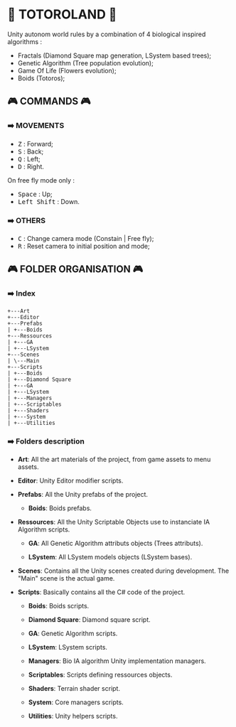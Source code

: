 # 🐻 TOTOROLAND 🐻
Unity autonom world rules by a combination of 4 biological inspired algorithms :
- Fractals (Diamond Square map generation, LSystem based trees);
- Genetic Algorithm (Tree population evolution);
- Game Of Life (Flowers evolution);
- Boids (Totoros);

## 🎮 COMMANDS 🎮

### ➡️ MOVEMENTS
- <kbd>Z</kbd> : Forward;
- <kbd>S</kbd> : Back;
- <kbd>Q</kbd> : Left;
- <kbd>D</kbd> : Right.  

On free fly mode only :
- <kbd>Space</kbd> : Up;
- <kbd>Left Shift</kbd> : Down.  

### ➡️ OTHERS
- <kbd>C</kbd> : Change camera mode (Constain | Free fly);
- <kbd>R</kbd> : Reset camera to initial position and mode;

## 🎮 FOLDER ORGANISATION 🎮

### ➡️ Index

```
+---Art
+---Editor
+---Prefabs
| +---Boids
+---Ressources
| +---GA
| +---LSystem
+---Scenes
| \---Main
+---Scripts
| +---Boids
| +---Diamond Square
| +---GA
| +---LSystem
| +---Managers
| +---Scriptables
| +---Shaders
| +---System
| +---Utilities
```

### ➡️ Folders description

- **Art**: All the art materials of the project, from game assets to menu assets.

- **Editor**: Unity Editor modifier scripts.

- **Prefabs**: All the Unity prefabs of the project.

    - **Boids**: Boids prefabs.

- **Ressources**: All the Unity Scriptable Objects use to instanciate IA Algorithm scripts.

    - **GA**: All Genetic Algorithm attributs objects (Trees attributs).

    - **LSystem**: All LSystem models objects (LSystem bases).

- **Scenes**: Contains all the Unity scenes created during development. The "Main" scene is the actual game.

- **Scripts**: Basically contains all the C# code of the project.

    - **Boids**: Boids scripts.

    - **Diamond Square**: Diamond square script.

    - **GA**: Genetic Algorithm scripts.

    - **LSystem**: LSystem scripts.

    - **Managers**: Bio IA algorithm Unity implementation managers.

    - **Scriptables**: Scripts defining ressources objects.

    - **Shaders**: Terrain shader script.

    - **System**: Core managers scripts.

    - **Utilities**: Unity helpers scripts.